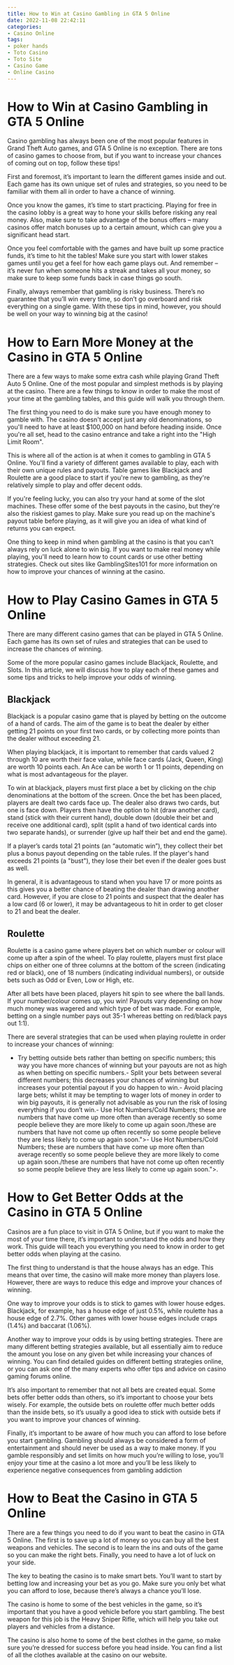 ```yaml
---
title: How to Win at Casino Gambling in GTA 5 Online 
date: 2022-11-08 22:42:11
categories:
- Casino Online
tags:
- poker hands
- Toto Casino
- Toto Site
- Casino Game
- Online Casino
---
```



#  How to Win at Casino Gambling in GTA 5 Online 

Casino gambling has always been one of the most popular features in Grand Theft Auto games, and GTA 5 Online is no exception. There are tons of casino games to choose from, but if you want to increase your chances of coming out on top, follow these tips!

First and foremost, it’s important to learn the different games inside and out. Each game has its own unique set of rules and strategies, so you need to be familiar with them all in order to have a chance of winning.

Once you know the games, it’s time to start practicing. Playing for free in the casino lobby is a great way to hone your skills before risking any real money. Also, make sure to take advantage of the bonus offers – many casinos offer match bonuses up to a certain amount, which can give you a significant head start.

Once you feel comfortable with the games and have built up some practice funds, it’s time to hit the tables! Make sure you start with lower stakes games until you get a feel for how each game plays out. And remember – it’s never fun when someone hits a streak and takes all your money, so make sure to keep some funds back in case things go south.

Finally, always remember that gambling is risky business. There’s no guarantee that you’ll win every time, so don’t go overboard and risk everything on a single game. With these tips in mind, however, you should be well on your way to winning big at the casino!

#  How to Earn More Money at the Casino in GTA 5 Online 

There are a few ways to make some extra cash while playing Grand Theft Auto 5 Online. One of the most popular and simplest methods is by playing at the casino. There are a few things to know in order to make the most of your time at the gambling tables, and this guide will walk you through them.

The first thing you need to do is make sure you have enough money to gamble with. The casino doesn't accept just any old denominations, so you'll need to have at least $100,000 on hand before heading inside. Once you're all set, head to the casino entrance and take a right into the "High Limit Room".

This is where all of the action is at when it comes to gambling in GTA 5 Online. You'll find a variety of different games available to play, each with their own unique rules and payouts. Table games like Blackjack and Roulette are a good place to start if you're new to gambling, as they're relatively simple to play and offer decent odds.

If you're feeling lucky, you can also try your hand at some of the slot machines. These offer some of the best payouts in the casino, but they're also the riskiest games to play. Make sure you read up on the machine's payout table before playing, as it will give you an idea of what kind of returns you can expect.

One thing to keep in mind when gambling at the casino is that you can't always rely on luck alone to win big. If you want to make real money while playing, you'll need to learn how to count cards or use other betting strategies. Check out sites like GamblingSites101 for more information on how to improve your chances of winning at the casino.

#  How to Play Casino Games in GTA 5 Online 

There are many different casino games that can be played in GTA 5 Online. Each game has its own set of rules and strategies that can be used to increase the chances of winning.

Some of the more popular casino games include Blackjack, Roulette, and Slots. In this article, we will discuss how to play each of these games and some tips and tricks to help improve your odds of winning.

## Blackjack 

Blackjack is a popular casino game that is played by betting on the outcome of a hand of cards. The aim of the game is to beat the dealer by either getting 21 points on your first two cards, or by collecting more points than the dealer without exceeding 21.

When playing blackjack, it is important to remember that cards valued 2 through 10 are worth their face value, while face cards (Jack, Queen, King) are worth 10 points each. An Ace can be worth 1 or 11 points, depending on what is most advantageous for the player.

To win at blackjack, players must first place a bet by clicking on the chip denominations at the bottom of the screen. Once the bet has been placed, players are dealt two cards face up. The dealer also draws two cards, but one is face down. Players then have the option to hit (draw another card), stand (stick with their current hand), double down (double their bet and receive one additional card), split (split a hand of two identical cards into two separate hands), or surrender (give up half their bet and end the game).

If a player’s cards total 21 points (an “automatic win”), they collect their bet plus a bonus payout depending on the table rules. If the player's hand exceeds 21 points (a "bust"), they lose their bet even if the dealer goes bust as well.

In general, it is advantageous to stand when you have 17 or more points as this gives you a better chance of beating the dealer than drawing another card. However, if you are close to 21 points and suspect that the dealer has a low card (6 or lower), it may be advantageous to hit in order to get closer to 21 and beat the dealer.

## Roulette 

Roulette is a casino game where players bet on which number or colour will come up after a spin of the wheel. To play roulette, players must first place chips on either one of three columns at the bottom of the screen (indicating red or black), one of 18 numbers (indicating individual numbers), or outside bets such as Odd or Even, Low or High, etc.


After all bets have been placed, players hit spin to see where the ball lands. If your number/colour comes up, you win! Payouts vary depending on how much money was wagered and which type of bet was made. For example, betting on a single number pays out 35-1 whereas betting on red/black pays out 1:1).

There are several strategies that can be used when playing roulette in order to increase your chances of winning:

- Try betting outside bets rather than betting on specific numbers; this way you have more chances of winning but your payouts are not as high as when betting on specific numbers.- Split your bets between several different numbers; this decreases your chances of winning but increases your potential payout if you do happen to win.- Avoid placing large bets; whilst it may be tempting to wager lots of money in order to win big payouts, it is generally not advisable as you run the risk of losing everything if you don’t win.- Use Hot Numbers/Cold Numbers; these are numbers that have come up more often than average recently so some people believe they are more likely to come up again soon./these are numbers that have not come up often recently so some people believe they are less likely to come up again soon.">- Use Hot Numbers/Cold Numbers; these are numbers that have come up more often than average recently so some people believe they are more likely to come up again soon./these are numbers that have not come up often recently so some people believe they are less likely to come up again soon.">.

#  How to Get Better Odds at the Casino in GTA 5 Online 

Casinos are a fun place to visit in GTA 5 Online, but if you want to make the most of your time there, it’s important to understand the odds and how they work. This guide will teach you everything you need to know in order to get better odds when playing at the casino.

The first thing to understand is that the house always has an edge. This means that over time, the casino will make more money than players lose. However, there are ways to reduce this edge and improve your chances of winning.

One way to improve your odds is to stick to games with lower house edges. Blackjack, for example, has a house edge of just 0.5%, while roulette has a house edge of 2.7%. Other games with lower house edges include craps (1.4%) and baccarat (1.06%).

Another way to improve your odds is by using betting strategies. There are many different betting strategies available, but all essentially aim to reduce the amount you lose on any given bet while increasing your chances of winning. You can find detailed guides on different betting strategies online, or you can ask one of the many experts who offer tips and advice on casino gaming forums online.

It’s also important to remember that not all bets are created equal. Some bets offer better odds than others, so it’s important to choose your bets wisely. For example, the outside bets on roulette offer much better odds than the inside bets, so it’s usually a good idea to stick with outside bets if you want to improve your chances of winning.

Finally, it’s important to be aware of how much you can afford to lose before you start gambling. Gambling should always be considered a form of entertainment and should never be used as a way to make money. If you gamble responsibly and set limits on how much you’re willing to lose, you’ll enjoy your time at the casino a lot more and you’ll be less likely to experience negative consequences from gambling addiction

#  How to Beat the Casino in GTA 5 Online

There are a few things you need to do if you want to beat the casino in GTA 5 Online. The first is to save up a lot of money so you can buy all the best weapons and vehicles. The second is to learn the ins and outs of the game so you can make the right bets. Finally, you need to have a lot of luck on your side.

The key to beating the casino is to make smart bets. You’ll want to start by betting low and increasing your bet as you go. Make sure you only bet what you can afford to lose, because there’s always a chance you’ll lose.

The casino is home to some of the best vehicles in the game, so it’s important that you have a good vehicle before you start gambling. The best weapon for this job is the Heavy Sniper Rifle, which will help you take out players and vehicles from a distance.

The casino is also home to some of the best clothes in the game, so make sure you’re dressed for success before you head inside. You can find a list of all the clothes available at the casino on our website.